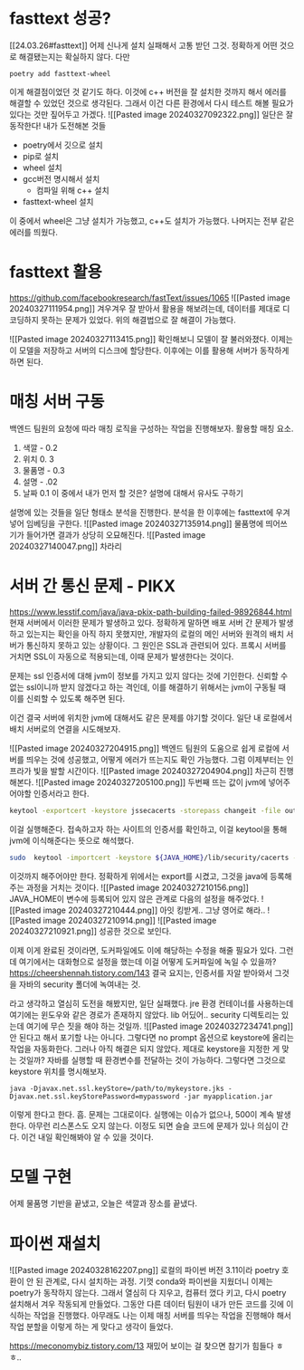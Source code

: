 # fasttext 성공?
[[24.03.26#fasttext]]
어제 신나게 설치 실패해서 고통 받던 그것.
정확하게 어떤 것으로 해결됐는지는 확실하지 않다.
다만
```
poetry add fasttext-wheel
```
이게 해결점이었던 것 같기도 하다.
이것에 c++ 버전을 잘 설치한 것까지 해서 에러를 해결할 수 있었던 것으로 생각된다. 
그래서 이건 다른 환경에서 다시 테스트 해볼 필요가 있다는 것만 짚어두고 가겠다. ![[Pasted image 20240327092322.png]]
일단은 잘 동작한다!
내가 도전해본 것들
- poetry에서 깃으로 설치
- pip로 설치
- wheel 설치
- gcc버전 명시해서 설치
	- 컴파일 위해 c++ 설치
- fasttext-wheel 설치

이 중에서 wheel은 그냥 설치가 가능했고, c++도 설치가 가능했다.
나머지는 전부 같은 에러를 띄웠다. 

# fasttext 활용
https://github.com/facebookresearch/fastText/issues/1065
![[Pasted image 20240327111954.png]]
겨우겨우 잘 받아서 활용을 해보려는데, 데이터를 제대로 디코딩하지 못하는 문제가 있었다.
위의 해결법으로 잘 해결이 가능했다.

![[Pasted image 20240327113415.png]]
확인해보니 모델이 잘 불러와졌다. 
이제는 이 모델을 저장하고 서버의 디스크에 할당한다. 
이후에는 이를 활용해 서버가 동작하게 하면 된다.


# 매칭 서버 구동
백엔드 팀원의 요청에 따라 매칭 로직을 구성하는 작업을 진행해보자.
활용할 매칭 요소.
1. 색깔 - 0.2
2. 위치 0. 3
3. 물품명 - 0.3
4. 설명 - .02
5. 날짜 0.1
이 중에서 내가 먼저 할 것은? 설명에 대해서 유사도 구하기


설명에 있는 것들을 일단 형태소 분석을 진행한다.
분석을 한 이후에는 fasttext에 우겨 넣어 임베딩을 구한다. 
![[Pasted image 20240327135914.png]]
물품명에 띄어쓰기가 들어가면 결과가 상당히 오묘해진다.
![[Pasted image 20240327140047.png]]
차라리 

# 서버 간 통신 문제 - PIKX
https://www.lesstif.com/java/java-pkix-path-building-failed-98926844.html
현재 서버에서 이러한 문제가 발생하고 있다.
정확하게 말하면 배포 서버 간 문제가 발생하고 있는지는 확인을 아직 하지 못했지만, 개발자의 로컬의 메인 서버와 원격의 배치 서버가 통신하지 못하고 있는 상황이다.
그 원인은 SSL과 관련되어 있다.
프록시 서버를 거치면 SSL이 자동으로 적용되는데, 이때 문제가 발생한다는 것이다.

문제는 ssl 인증서에 대해 jvm이 정보를 가지고 있지 않다는 것에 기인한다. 
신뢰할 수 없는 ssl이니까 받지 않겠다고 하는 격인데, 이를 해결하기 위해서는 jvm이 구동될 때 이를 신뢰할 수 있도록 해주면 된다.

이건 결국 서버에 위치한 jvm에 대해서도 같은 문제를 야기할 것이다.
일단 내 로컬에서 배치 서버로의 연결을 시도해보자.

![[Pasted image 20240327204915.png]]
백엔드 팀원의 도움으로 쉽게 로컬에 서버를 띄우는 것에 성공했고, 어떻게 에러가 뜨는지도 확인 가능했다. 그럼 이제부터는 인프라가 빛을 발할 시간이다. ![[Pasted image 20240327204904.png]]
차근히 진행해본다.
![[Pasted image 20240327205100.png]]
두번째 뜨는 값이 jvm에 넣어주어야할 인증서라고 한다.
```bash
keytool -exportcert -keystore jssecacerts -storepass changeit -file output.cert -alias lesstif.com-
```
이걸 실행해준다. 
접속하고자 하는 사이트의 인증서를 확인하고, 이걸 keytool을 통해 jvm에 이식해준다는 뜻으로 해석했다.
```bash
sudo  keytool -importcert -keystore ${JAVA_HOME}/lib/security/cacerts -storepass changeit -file output.cert -alias letsencrypt
```
이것까지 해주어야만 한다.
정확하게 위에서는 export를 시켰고, 그것을 java에 등록해주는 과정을 거치는 것이다.
![[Pasted image 20240327210156.png]]
JAVA_HOME이 변수에 등록되어 있지 않은 관계로 다음의 설정을 해주었다.
![[Pasted image 20240327210444.png]]
아잇 킹받게.. 그냥 영어로 해라..
![[Pasted image 20240327210914.png]]
![[Pasted image 20240327210921.png]]
성공한 것으로 보인다.

이제 이게 완료된 것이라면, 도커파일에도 이에 해당하는 수정을 해줄 필요가 있다.
그런데 여기에서는 대화형으로 설정을 했는데 이걸 어떻게 도커파일에 녹일 수 있을까?
https://cheershennah.tistory.com/143
결국 요지는, 인증서를 자알 받아와서 그것을 자바의 security 폴더에 녹여내는 것.


라고 생각하고 열심히 도전을 해봤지만, 일단 실패했다.
jre 환경 컨테이너를 사용하는데 여기에는 윈도우와 같은 경로가 존재하지 않았다. lib 어딨어..
security 디렉토리는 있는데 여기에 무슨 짓을 해야 하는 것일까.
![[Pasted image 20240327234741.png]]
안 된다고 해서 포기할 나는 아니다. 
그렇다면 no prompt 옵션으로 keystore에 올리는 작업을 자동화한다.
그러나 아직 해결은 되지 않았다. 제대로 keystore을 지정한 게 맞는 것일까?
자바를 실행할 때 환경변수를 전달하는 것이 가능하다.
그렇다면 그것으로 keystore 위치를 명시해보자.
```
java -Djavax.net.ssl.keyStore=/path/to/mykeystore.jks -Djavax.net.ssl.keyStorePassword=mypassword -jar myapplication.jar
```
이렇게 한다고 한다. 
흠.
문제는 그대로이다. 
실행에는 이슈가 없으나, 500이 계속 발생한다. 아무런 리스폰스도 오지 않는다.
이정도 되면 슬슬 코드에 문제가 있나 의심이 간다. 
이건 내일 확인해봐야 알 수 있을 것이다.

# 모델 구현
어제 물품명 기반을 끝냈고, 오늘은 색깔과 장소를 끝냈다. 

# 파이썬 재설치
![[Pasted image 20240328162207.png]]
로컬의 파이썬 버전 3.11이라 poetry 호환이 안 된 관계로, 다시 설치하는 과정.
기껏 conda와 파이썬을 지웠더니 이제는 poetry가 동작하지 않는다.
그래서 열심히 다 지우고, 컴퓨터 껐다 키고, 다시 poetry 설치해서 겨우 작동되게 만들었다.
그동안 다른 데이터 팀원이 내가 만든 코드를 깃에 이식하는 작업을 진행했다.
아무래도 나는 이제 매칭 서버를 띄우는 작업을 진행해야 해서 작업 분할을 이렇게 하는 게 맞다고 생각이 들었다.


https://meconomybiz.tistory.com/13
재밌어 보이는 걸 찾으면 참기가 힘들다 ㅎㅎ..